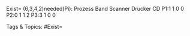 Exist= (6,3,4,2)needed(Pi):
Prozess Band Scanner Drucker CD
P1:1 1 0 0
P2:0 1 1 2
P3:3 1 0 0

   Tags & Topics:
   #Exist=